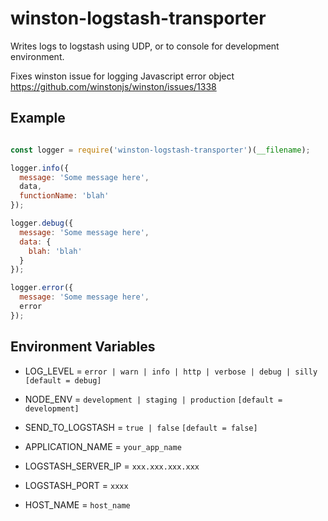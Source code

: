 # winston-logstash-transporter

Writes logs to logstash using UDP, or to console for development environment.

Fixes winston issue for logging Javascript error object 
https://github.com/winstonjs/winston/issues/1338

## Example

```js

const logger = require('winston-logstash-transporter')(__filename);

logger.info({
  message: 'Some message here',
  data,
  functionName: 'blah'
});

logger.debug({
  message: 'Some message here',
  data: {
    blah: 'blah'
  }
});

logger.error({
  message: 'Some message here',
  error
});
```


## Environment Variables

* LOG_LEVEL = `error | warn | info | http | verbose | debug | silly` `[default = debug]`

* NODE_ENV = `development | staging | production` `[default = development]`

* SEND_TO_LOGSTASH = `true | false` `[default = false]`

* APPLICATION_NAME = `your_app_name`
 
* LOGSTASH_SERVER_IP = `xxx.xxx.xxx.xxx`

* LOGSTASH_PORT = `xxxx`

* HOST_NAME = `host_name`
